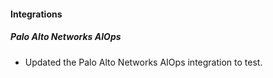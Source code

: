 
#### Integrations

##### Palo Alto Networks AIOps

- Updated the Palo Alto Networks AIOps integration to test.
